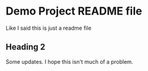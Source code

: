 # Demo Project README file

Like I said this is just a readme file

## Heading 2

Some updates.
 I hope this isn't much of a problem.
